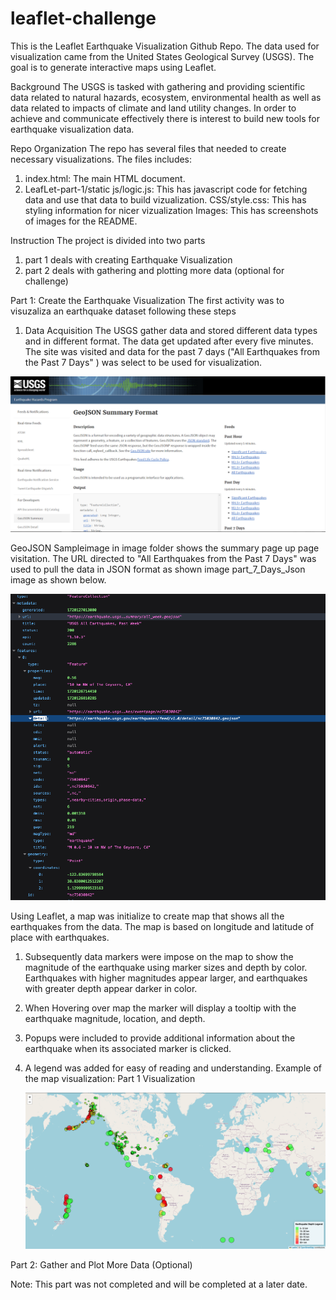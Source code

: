 # leaflet-challenge

This is the Leaflet Earthquake Visualization Github Repo. The data used for visualization came from the United States Geological Survey (USGS). The goal is to generate interactive maps using Leaflet.

Background
The USGS is tasked with gathering and providing scientific data related to natural hazards, ecosystem, environmental health as well as data related to impacts of climate and land utility changes. In order to achieve and communicate effectively there is interest to build new tools for earthquake visualization data. 

Repo Organization
The repo has several files that needed to create necessary visualizations. The files includes:
1. index.html: The main HTML document.
2. LeafLet-part-1/static
   js/logic.js: This has javascript code for fetching data and use that data to build vizualization.
   CSS/style.css: This has styling information for nicer vizualization
   Images: This has screenshots of images for the README.
   

Instruction
The project is divided into two parts
1. part 1 deals with creating Earthquake Visualization
2. part 2 deals with gathering and plotting more data (optional for challenge)


Part 1: Create the Earthquake Visualization
The first activity was to visuzaliza an earthquake dataset following these steps



1. Data Acquisition 
The USGS gather data and stored different data types and in different format. The data get updated after every five minutes. The site was visited and data for the past 7 days ("All Earthquakes from the Past 7 Days" ) was select to be used for visualization.

![alt text](<Leaflet-Part-1/GeoJSON Samplepage.png>)

GeoJSON Sampleimage in image folder shows the summary page up page visitation. The URL directed to "All Earthquakes from the Past 7 Days" was used to pull the data in JSON format as shown image part_7_Days_Json image as shown below.


![alt text](Leaflet-Part-1/Past_7_Days_JSON.png)

Using Leaflet, a map was initialize to create map that shows all the earthquakes from the data. The map is based on longitude and latitude of place with earthquakes.

1. Subsequently data markers were impose on the map to show the magnitude of the earthquake using marker sizes and depth by color. Earthquakes with higher magnitudes appear larger, and earthquakes with greater depth appear darker in color.

2. When Hovering over map the marker will display a tooltip with the earthquake magnitude, location, and depth.

3. Popups were included to provide additional information about the earthquake when its associated marker is clicked.

4. A legend was added for easy of reading and understanding. Example of the map visualization: Part 1 Visualization

   ![alt text](Leaflet-Part-1/Part_1_visualization_map.png)



Part 2: Gather and Plot More Data (Optional)


Note: This part was not completed and will be completed at a later date.
